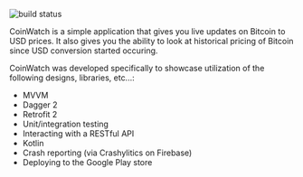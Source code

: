 ![build status](https://gitlab.com/dan-0/coinWatch/badges/master/build.svg)

CoinWatch is a simple application that gives you live updates on Bitcoin to USD prices. It also
gives you the ability to look at historical pricing of Bitcoin since USD conversion started occuring.

CoinWatch was developed specifically to showcase utilization of the following designs, libraries,
etc...:
  *  MVVM
  *  Dagger 2
  *  Retrofit 2
  *  Unit/integration testing
  *  Interacting with a RESTful API
  *  Kotlin
  *  Crash reporting (via Crashylitics on Firebase)
  *  Deploying to the Google Play store